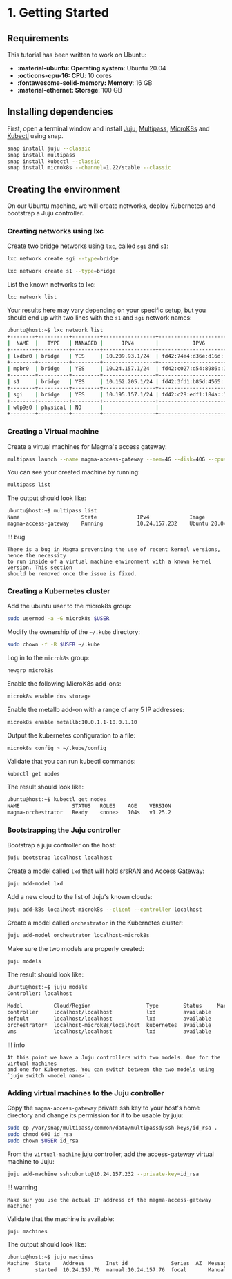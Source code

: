 # 1. Getting Started

## Requirements

This tutorial has been written to work on Ubuntu:

- **:material-ubuntu: Operating system**: Ubuntu 20.04
- **:octicons-cpu-16: CPU**: 10 cores
- **:fontawesome-solid-memory: Memory**: 16 GB
- **:material-ethernet: Storage**: 100 GB

## Installing dependencies

First, open a terminal window and install [Juju](https://juju.is/), [Multipass](https://multipass.run/), [MicroK8s](https://microk8s.io/) and [Kubectl](https://kubernetes.io/docs/reference/kubectl/) using snap.

```bash
snap install juju --classic
snap install multipass
snap install kubectl --classic
snap install microk8s --channel=1.22/stable --classic
```

## Creating the environment

On our Ubuntu machine, we will create networks, deploy Kubernetes and bootstrap a Juju controller.

### Creating networks using lxc

Create two bridge networks using `lxc`, called `sgi` and `s1`:

```bash
lxc network create sgi --type=bridge
```

```bash
lxc network create s1 --type=bridge
```

List the known networks to lxc:

```bash
lxc network list
```

Your results here may vary depending on your specific setup, but you should end up with two lines
with the `s1` and `sgi` network names:

```bash
ubuntu@host:~$ lxc network list
+--------+----------+---------+-----------------+---------------------------+------------------------------+---------+---------+
|  NAME  |   TYPE   | MANAGED |      IPV4       |           IPV6            |         DESCRIPTION          | USED BY |  STATE  |
+--------+----------+---------+-----------------+---------------------------+------------------------------+---------+---------+
| lxdbr0 | bridge   | YES     | 10.209.93.1/24  | fd42:74e4:d36e:d16d::1/64 |                              | 118     | CREATED |
+--------+----------+---------+-----------------+---------------------------+------------------------------+---------+---------+
| mpbr0  | bridge   | YES     | 10.24.157.1/24  | fd42:c027:d54:8986::1/64  | Network bridge for Multipass | 0       | CREATED |
+--------+----------+---------+-----------------+---------------------------+------------------------------+---------+---------+
| s1     | bridge   | YES     | 10.162.205.1/24 | fd42:3fd1:b85d:4565::1/64 |                              | 0       | CREATED |
+--------+----------+---------+-----------------+---------------------------+------------------------------+---------+---------+
| sgi    | bridge   | YES     | 10.195.157.1/24 | fd42:c28:edf1:184a::1/64  |                              | 0       | CREATED |
+--------+----------+---------+-----------------+---------------------------+------------------------------+---------+---------+
| wlp9s0 | physical | NO      |                 |                           |                              | 0       |         |
+--------+----------+---------+-----------------+---------------------------+------------------------------+---------+---------+
```

### Creating a Virtual machine

Create a virtual machines for Magma's access gateway:

```bash
multipass launch --name magma-access-gateway --mem=4G --disk=40G --cpus=2 --network=sgi --network s1 20.04
```

You can see your created machine by running:

```bash
multipass list
```

The output should look like:

```bash
ubuntu@host:~$ multipass list
Name                    State             IPv4             Image
magma-access-gateway    Running           10.24.157.232    Ubuntu 20.04 LTS
```

!!! bug
    
    There is a bug in Magma preventing the use of recent kernel versions, hence the necessity
    to run inside of a virtual machine environment with a known kernel version. This section
    should be removed once the issue is fixed.


### Creating a Kubernetes cluster

Add the ubuntu user to the microk8s group:

```bash
sudo usermod -a -G microk8s $USER
```

Modify the ownership of the `~/.kube` directory:
```bash
sudo chown -f -R $USER ~/.kube
```

Log in to the `microk8s` group:

```bash
newgrp microk8s
```

Enable the following MicroK8s add-ons:

```bash
microk8s enable dns storage
```

Enable the metallb add-on with a range of any 5 IP addresses:

```bash
microk8s enable metallb:10.0.1.1-10.0.1.10
```

Output the kubernetes configuration to a file:

```bash
microk8s config > ~/.kube/config
```

Validate that you can run kubectl commands:

```bash
kubectl get nodes
```

The result should look like:

```bash
ubuntu@host:~$ kubectl get nodes
NAME                 STATUS   ROLES    AGE    VERSION
magma-orchestrator   Ready    <none>   104s   v1.25.2
```

### Bootstrapping the Juju controller

Bootstrap a juju controller on the host:

```bash
juju bootstrap localhost localhost
```

Create a model called `lxd` that will hold srsRAN and Access Gateway:

```bash
juju add-model lxd
```

Add a new cloud to the list of Juju's known clouds:

```bash
juju add-k8s localhost-microk8s --client --controller localhost
```

Create a model called `orchestrator` in the Kubernetes cluster:

```bash
juju add-model orchestrator localhost-microk8s
```

Make sure the two models are properly created:

```bash
juju models
```

The result should look like:

```bash
ubuntu@host:~$ juju models
Controller: localhost

Model          Cloud/Region                  Type        Status     Machines  Access  Last connection
controller     localhost/localhost           lxd         available         1  admin   just now
default        localhost/localhost           lxd         available         0  admin   1 minute ago
orchestrator*  localhost-microk8s/localhost  kubernetes  available         0  admin   never connected
vms            localhost/localhost           lxd         available         0  admin   48 seconds ago

```

!!! info
    
    At this point we have a Juju controllers with two models. One for the virtual machines
    and one for Kubernetes. You can switch between the two models using `juju switch <model name>`.

### Adding virtual machines to the Juju controller

Copy the `magma-access-gateway` private ssh key to your host's home directory and change its permission
for it to be usable by juju:

```bash
sudo cp /var/snap/multipass/common/data/multipassd/ssh-keys/id_rsa .
sudo chmod 600 id_rsa
sudo chown $USER id_rsa
```

From the `virtual-machine` juju controller, add the access-gateway virtual machine to Juju:

```bash
juju add-machine ssh:ubuntu@10.24.157.232 --private-key=id_rsa
```

!!! warning

    Make sur you use the actual IP address of the magma-access-gateway machine!

Validate that the machine is available:

```bash
juju machines
```

The output should look like:

```bash
ubuntu@host:~$ juju machines
Machine  State    Address       Inst id              Series  AZ  Message
0        started  10.24.157.76  manual:10.24.157.76  focal       Manually provisioned machine
```
